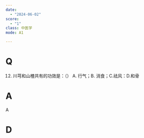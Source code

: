```yaml
---
date:
  - "2024-06-02"
score:
  - "1"
class: 中医学
mode: A1

---
```



# Q
12. 川芎和山楂共有的功效是：（）
A. 行气；B. 消食；C.祛风：D.和骨

# A

A


# D
